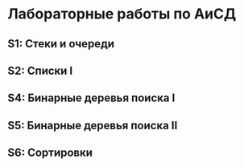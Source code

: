 # Лабораторные работы по АиСД
## S1: Стеки и очереди
## S2: Списки I
## S4: Бинарные деревья поиска I
## S5: Бинарные деревья поиска II
## S6: Сортировки

